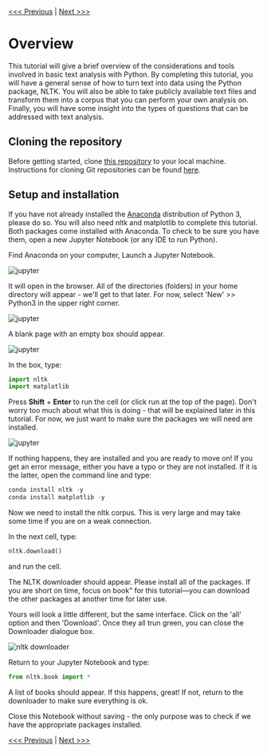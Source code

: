 [<<< Previous](../README.md) | [Next >>>](text_as_data.md)

# Overview

This tutorial will give a brief overview of the considerations and tools involved in basic text analysis with Python. By completing this tutorial, you will have a general sense of how to turn text into data using the Python package, NLTK. You will also be able to take publicly available text files and transform them into a corpus that you can perform your own analysis on. Finally, you will have some insight into the types of questions that can be addressed with text analysis. 

## Cloning the repository

Before getting started, clone [this repository](https://github.com/DHRI-Curriculum/text-analysis) to your local machine. Instructions for cloning Git repositories can be found [here](https://github.com/DHRI-Curriculum/git/blob/master/sections/cloning.md).

## Setup and installation

If you have not already installed the [Anaconda](https://www.anaconda.com/download/) distribution of Python 3, please do so. You will also need nltk and matplotlib to complete this tutorial. Both packages come installed with Anaconda. To check to be sure you have them, open a new Jupyter Notebook (or any IDE to run Python).

Find Anaconda on your computer, Launch a Jupyter Notebook. 

![jupyter](https://github.com/michellejm/NLTK_DHRI/blob/master/Images/jupyter.png)

It will open in the browser. All of the directories (folders) in your home directory will appear - we'll get to that later. For now, select 'New' >> Python3 in the upper right corner.

![jupyter](https://github.com/michellejm/NLTK_DHRI/blob/master/Images/jupyter1.png)

A blank page with an empty box should appear.

![jupyter](https://github.com/michellejm/NLTK_DHRI/blob/master/Images/jupyter2.png)


In the box, type:

```python
import nltk
import matplotlib
```

Press **Shift** + **Enter** to run the cell (or click run at the top of the page). Don't worry too much about what this is doing - that will be explained later in this tutorial. For now, we just want to make sure the packages we will need are installed.

![jupyter](https://github.com/michellejm/NLTK_DHRI/blob/master/Images/jupyter3.png)

If nothing happens, they are installed and you are ready to move on! If you get an error message, either you have a typo or they are not installed. If it is the latter, open the command line and type:

```python
conda install nltk -y
conda install matplotlib -y
```


Now we need to install the nltk corpus. This is very large and may take some time if you are on a weak connection. 

In the next cell, type:

```python
nltk.download()
```

and run the cell.

The NLTK downloader should appear. Please install all of the packages. If you are short on time, focus on book" for this tutorial—you can download the other packages at another time for later use.

Yours will look a little different, but the same interface. Click on the 'all' option and then 'Download'. Once they all trun green, you can close the Downloader dialogue box.

![nltk downloader](https://github.com/michellejm/NLTK_DHRI/blob/master/Images/nltk.png)

Return to your Jupyter Notebook and type:

```python
from nltk.book import *
```

A list of books should appear. If this happens, great! If not, return to the downloader to make sure everything is ok.

Close this Notebook without saving - the only purpose was to check if we have the appropriate packages installed.

[<<< Previous](../README.md) | [Next >>>](text_as_data.md)
